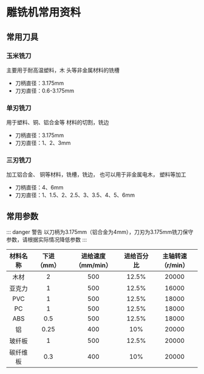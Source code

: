 # 雕铣机常用资料

## 常用刀具

### 玉米铣刀

主要用于耐高温塑料，木 头等非金属材料的铣槽
* 刀柄直径：3.175mm
* 刀刃直径：0.6-3.175mm

### 单刃铣刀

用于塑料、铜、铝合金等 材料的切割，铣边
* 刀柄直径：3.175mm
* 刀刃直径：1、2、3mm
  
### 三刃铣刀

加工铝合金、 铜等材料，铣槽，铣边， 也可以用于非金属电木， 塑料等加工
* 刀柄直径：4、6mm
* 刀刃直径：1、1.5、2、2.5、3、3.5、4、5、6mm

## 常用参数

::: danger 警告
以刀柄为3.175mm（铝合金为4mm），刀刃为3.175mm铣刀保守参数，请根据实际情况降低参数
:::

材料名称|下进（mm）  |进给速度（mm/min）|进给百分比|主轴转速（r/min）
:---:|:---:|:---:|:---:|:---:
木材|2|500|12.5%|20000
亚克力|1|500|12.5%|16000
PVC|1|500|12.5%|18000
PC|1|500|12.5%|18000
ABS|0.5|500|12.5%|18000
铝|0.25|400|10%|20000
玻纤板|1|500|12.5%|20000
碳纤维板|0.3|400|10%|20000